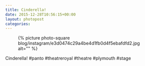 ```yaml
---
title: Cinderella!
date: 2015-12-28T10:56:15+00:00
layout: photopost
categories:
---
```


<figure class="photo photo--square">
  {% picture photo-square blog/instagram/e3d0474c29a4be4d1fb0d4f5ebafdfd2.jpg alt="" %}
</figure>

Cinderella!
#panto #theatreroyal #theatre #plymouth #stage
